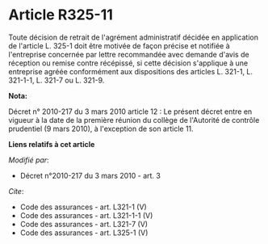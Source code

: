 # Article R325-11

Toute décision de retrait de l'agrément administratif décidée en application de l'article L. 325-1 doit être motivée de façon
précise et notifiée à l'entreprise concernée par lettre recommandée avec demande d'avis de réception ou remise contre
récépissé, si cette décision s'applique à une entreprise agréée conformément aux dispositions des articles L. 321-1, L.
321-1-1, L. 321-7 ou L. 321-9.

**Nota:**

Décret n° 2010-217 du 3 mars 2010 article 12 : Le présent décret entre en vigueur à la date de la première réunion du collège
de l'Autorité de contrôle prudentiel (9 mars 2010), à l'exception de son article 11.

**Liens relatifs à cet article**

_Modifié par_:

  - Décret n°2010-217 du 3 mars 2010 - art. 3

_Cite_:

  - Code des assurances - art. L321-1 (V)
  - Code des assurances - art. L321-1-1 (V)
  - Code des assurances - art. L321-7 (V)
  - Code des assurances - art. L325-1 (V)
